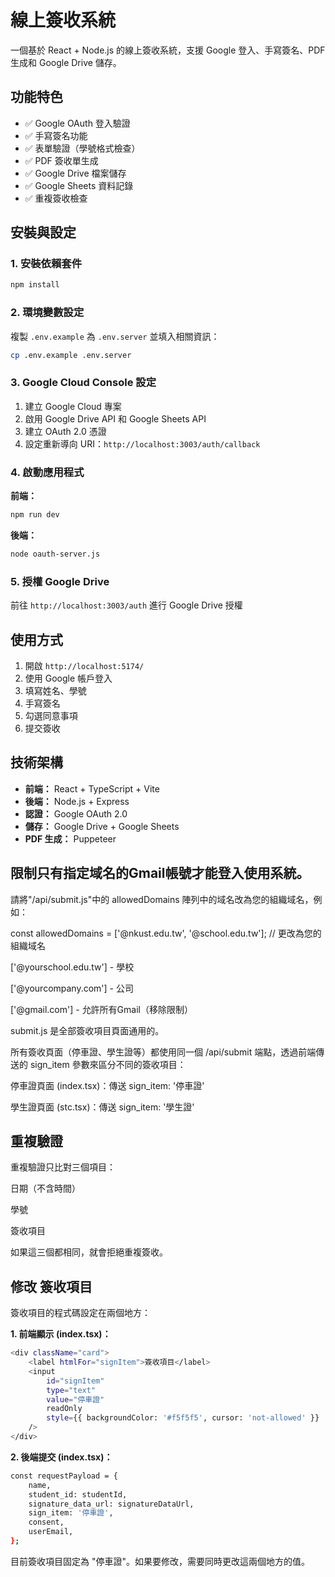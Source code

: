 # 線上簽收系統

一個基於 React + Node.js 的線上簽收系統，支援 Google 登入、手寫簽名、PDF 生成和 Google Drive 儲存。

## 功能特色

- ✅ Google OAuth 登入驗證
- ✅ 手寫簽名功能
- ✅ 表單驗證（學號格式檢查）
- ✅ PDF 簽收單生成
- ✅ Google Drive 檔案儲存
- ✅ Google Sheets 資料記錄
- ✅ 重複簽收檢查

## 安裝與設定

### 1. 安裝依賴套件
```bash
npm install
```

### 2. 環境變數設定
複製 `.env.example` 為 `.env.server` 並填入相關資訊：
```bash
cp .env.example .env.server
```

### 3. Google Cloud Console 設定
1. 建立 Google Cloud 專案
2. 啟用 Google Drive API 和 Google Sheets API
3. 建立 OAuth 2.0 憑證
4. 設定重新導向 URI：`http://localhost:3003/auth/callback`

### 4. 啟動應用程式

**前端：**
```bash
npm run dev
```

**後端：**
```bash
node oauth-server.js
```

### 5. 授權 Google Drive
前往 `http://localhost:3003/auth` 進行 Google Drive 授權

## 使用方式

1. 開啟 `http://localhost:5174/`
2. 使用 Google 帳戶登入
3. 填寫姓名、學號
4. 手寫簽名
5. 勾選同意事項
6. 提交簽收

## 技術架構

- **前端：** React + TypeScript + Vite
- **後端：** Node.js + Express
- **認證：** Google OAuth 2.0
- **儲存：** Google Drive + Google Sheets
- **PDF 生成：** Puppeteer


## 限制只有指定域名的Gmail帳號才能登入使用系統。

請將"/api/submit.js"中的 allowedDomains 陣列中的域名改為您的組織域名，例如：

const allowedDomains = ['@nkust.edu.tw', '@school.edu.tw']; // 更改為您的組織域名

['@yourschool.edu.tw'] - 學校

['@yourcompany.com'] - 公司

['@gmail.com'] - 允許所有Gmail（移除限制）

submit.js 是全部簽收項目頁面通用的。

所有簽收頁面（停車證、學生證等）都使用同一個 /api/submit 端點，透過前端傳送的 sign_item 參數來區分不同的簽收項目：

停車證頁面 (index.tsx)：傳送 sign_item: '停車證'

學生證頁面 (stc.tsx)：傳送 sign_item: '學生證'


## 重複驗證

重複驗證只比對三個項目：

日期（不含時間）

學號

簽收項目

如果這三個都相同，就會拒絕重複簽收。

## 修改 簽收項目
簽收項目的程式碼設定在兩個地方：

**1. 前端顯示 (index.tsx)：**
```bash
<div className="card">
    <label htmlFor="signItem">簽收項目</label>
    <input 
        id="signItem" 
        type="text" 
        value="停車證"
        readOnly
        style={{ backgroundColor: '#f5f5f5', cursor: 'not-allowed' }}
    />
</div>
```

**2. 後端提交 (index.tsx)：**
```bash
const requestPayload = {
    name,
    student_id: studentId,
    signature_data_url: signatureDataUrl,
    sign_item: '停車證',
    consent,
    userEmail,
};
```


目前簽收項目固定為 "停車證"。如果要修改，需要同時更改這兩個地方的值。